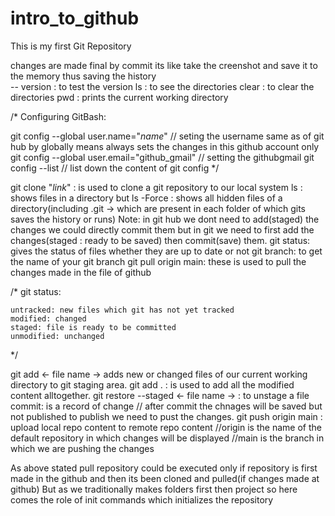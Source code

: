 # intro_to_github
This is my first Git Repository

changes are made final by  commit its like take the creenshot and save it to the memory thus saving the history  
-- version  :  to test the version
ls : to see the directories
clear : to clear the directories
pwd : prints the current working directory

/*
Configuring GitBash:

git config --global user.name="_name_"                // seting the username same as of git hub  by globally means always sets the changes in this github account only
git config --global user.email="github_gmail"         // setting the githubgmail
git config --list                                     // list down the content of git config
*/

git clone "_link_" : is used to clone a git repository to our local system
ls : shows files in a directory but       ls -Force : shows all hidden files of a directory(including .git -> which are present in each folder of  which gits saves the history or runs)
Note: in git hub we dont need to add(staged) the changes we could directly commit them but in git we need to first add the changes(staged : ready to be saved) then commit(save) them. 
git status:  gives the status of files whether they are up to date or not
git branch:  to get the name of your git branch
git pull origin main: these is used to pull the changes made in the file of github 

/*
    git status:

    untracked: new files which git has not yet tracked
    modified: changed
    staged: file is ready to be committed
    unmodified: unchanged
*/

git add <- file name -> adds new or changed files of our current working directory to git staging area.
git add . : is used to add all the modified content alltogether.
git restore --staged <- file name  -> : to unstage a file
commit: is a record of change       // after commit the chnages will be saved but not published to publish we need to pust the changes.
git push origin main : upload local repo content to remote repo content
//origin is the name of the default repository in which changes will be displayed
//main is the branch in which we are pushing the changes


As above stated pull repository could be executed only if repository is first made in the github and then its been cloned and pulled(if changes made at github)
But as we traditionally makes folders first then project so here comes the role of init commands which initializes the repository



